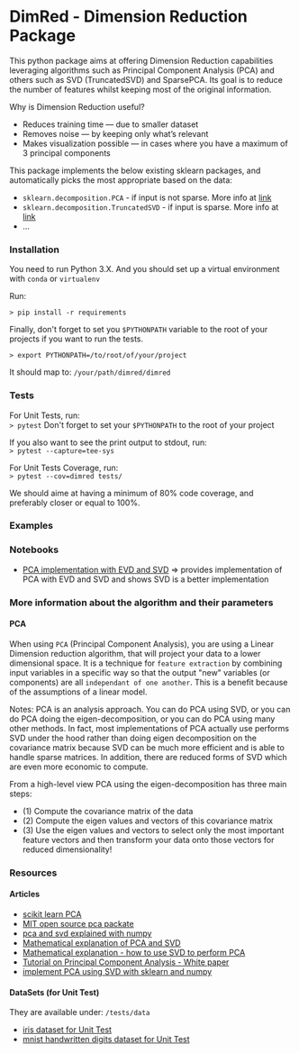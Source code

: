 # DimRed - Dimension Reduction Package

This python package aims at offering Dimension Reduction capabilities leveraging algorithms such as Principal Component Analysis (PCA) and others such as SVD (TruncatedSVD) and SparsePCA.
Its goal is to reduce the number of features whilst keeping most of the original information.

Why is Dimension Reduction useful?
- Reduces training time — due to smaller dataset
- Removes noise — by keeping only what’s relevant
- Makes visualization possible — in cases where you have a maximum of 3 principal components


This package implements the below existing sklearn packages, and automatically picks the most appropriate based on the data:
 - `sklearn.decomposition.PCA` - if input is not sparse. More info at [link](https://scikit-learn.org/stable/modules/generated/sklearn.decomposition.PCA.html)
 - `sklearn.decomposition.TruncatedSVD` - if input is sparse. More info at [link](https://scikit-learn.org/stable/modules/generated/sklearn.decomposition.TruncatedSVD.html#sklearn.decomposition.TruncatedSVD)
 - ...


### Installation
You need to run Python 3.X.
And you should set up a virtual environment with `conda` or `virtualenv`

Run:
```
> pip install -r requirements
```

Finally, don't forget to set you `$PYTHONPATH` variable to the root of your projects if you want to run the tests.
```
> export PYTHONPATH=/to/root/of/your/project
```
It should map to: `/your/path/dimred/dimred`

### Tests
For Unit Tests, run:  
`> pytest`
Don't forget to set your `$PYTHONPATH` to the root of your project

If you also want to see the print output to stdout, run:  
`> pytest --capture=tee-sys`

For Unit Tests Coverage, run:  
`> pytest --cov=dimred tests/`

We should aime at having a minimum of 80% code coverage, and preferably closer or equal to 100%.


### Examples


### Notebooks
 - [PCA implementation with EVD and SVD](notebooks/pca_evd_svd.ipynb) => provides implementation of PCA with EVD and SVD and shows SVD is a better implementation


### More information about the algorithm and their parameters

#### PCA
When using `PCA` (Principal Component Analysis), you are using a Linear Dimension reduction algorithm, that will project your data to a lower dimensional space. It is a technique for `feature extraction` by combining input variables in a specific way so that the output "new" variables (or components) are all `independant of one another`. This is a benefit because of the assumptions of a linear model.

Notes: PCA is an analysis approach. You can do PCA using SVD, or you can do PCA doing the eigen-decomposition, or you can do PCA using many other methods.  In fact, most implementations of PCA actually use performs SVD under the hood rather than doing eigen decomposition on the covariance matrix because SVD can be much more efficient and is able to handle sparse matrices. In addition, there are reduced forms of SVD which are even more economic to compute.

From a high-level view PCA using the eigen-decomposition has three main steps:
- (1) Compute the covariance matrix of the data
- (2) Compute the eigen values and vectors of this covariance matrix
- (3) Use the eigen values and vectors to select only the most important feature vectors and then transform your data onto those vectors for reduced dimensionality!



### Resources
#### Articles
 - [scikit learn PCA](https://scikit-learn.org/stable/modules/generated/sklearn.decomposition.PCA.html)
 - [MIT open source pca packate](https://github.com/erdogant/pca)
 - [pca and svd explained with numpy](https://towardsdatascience.com/pca-and-svd-explained-with-numpy-5d13b0d2a4d8)
 - [Mathematical explanation of PCA and SVD](https://math.stackexchange.com/questions/3869/what-is-the-intuitive-relationship-between-svd-and-pca)
 - [Mathematical explanation - how to use SVD to perform PCA](https://stats.stackexchange.com/questions/134282/relationship-between-svd-and-pca-how-to-use-svd-to-perform-pca)
 - [Tutorial on Principal Component Analysis - White paper](https://arxiv.org/pdf/1404.1100.pdf)
 - [implement PCA using SVD with sklearn and numpy](https://stackoverflow.com/questions/60508233/python-implement-a-pca-using-svd)

#### DataSets (for Unit Test)
They are available under: `/tests/data`
- [iris dataset for Unit Test](https://archive.ics.uci.edu/ml/datasets/Iris)
- [mnist handwritten digits dataset for Unit Test](http://yann.lecun.com/exdb/mnist/)
